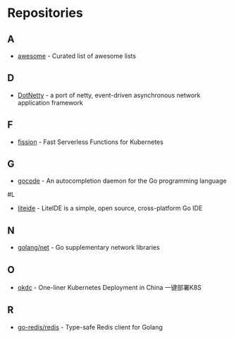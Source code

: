 # Repositories

## A

- [awesome](https://github.com/sindresorhus/awesome) - Curated list of awesome lists

## D

- [DotNetty](https://github.com/Azure/DotNetty) - a port of netty, event-driven asynchronous network application framework

## F

- [fission](https://github.com/fission/fission) - Fast Serverless Functions for Kubernetes

## G

- [gocode](https://github.com/nsf/gocode/) - An autocompletion daemon for the Go programming language

#L

- [liteide](https://github.com/visualfc/liteide) - LiteIDE is a simple, open source, cross-platform Go IDE

## N

- [golang/net](https://github.com/golang/net) - Go supplementary network libraries

## O

- [okdc](https://github.com/kubeup/okdc) - One-liner Kubernetes Deployment in China 一键部署K8S

## R

- [go-redis/redis](https://github.com/go-redis/redis) - Type-safe Redis client for Golang
